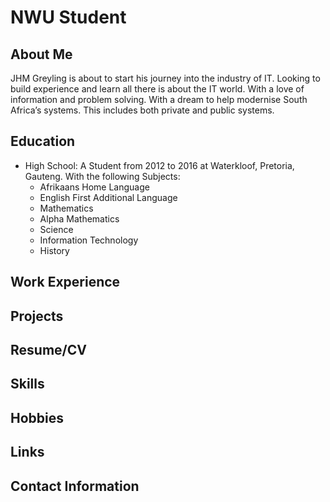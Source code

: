 # NWU Student

## About Me

JHM Greyling is about to start his journey into the industry of IT. 
Looking to build experience and learn all there is about the IT world. 
With a love of information and problem solving. 
With a dream to help modernise South Africa’s systems. 
This includes both private and public systems.

## Education
- High School:
  A Student from 2012 to 2016 at Waterkloof, Pretoria, Gauteng. With the following Subjects:
  - Afrikaans Home Language
  - English First Additional Language
  - Mathematics
  - Alpha Mathematics
  - Science
  - Information Technology
  - History


## Work Experience 

## Projects

## Resume/CV

## Skills

## Hobbies

## Links

## Contact Information

